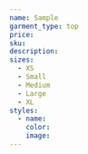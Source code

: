 ```yaml
---
name: Sample
garment_type: top
price:
sku:
description:
sizes:
  - XS
  - Small
  - Medium
  - Large
  - XL
styles:
  - name:
    color:
    image:
---
```

